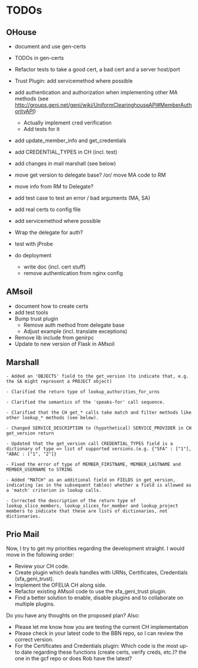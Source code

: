# TODOs

## OHouse


* document and use gen-certs
* TODOs in gen-certs

* Refactor tests to take a good cert, a bad cert and a server host/port

* Trust Plugin: add servicemethod where possible

* add authentication and authorization when implementing other MA methods (see http://groups.geni.net/geni/wiki/UniformClearinghouseAPI#MemberAuthorityAPI)
  * Actually implement cred verification
  * Add tests for it

* add update_member_info and get_credentials
* add CREDENTIAL_TYPES in CH (incl. test)
* add changes in mail marshall (see below)
* move get version to delegate base? /or/ move MA code to RM
* move info from RM to Delegate?
* add test case to test an error / bad arguments (MA, SA)
* add real certs to config file
* add servicemethod where possible
* Wrap the delegate for auth?

* test with jProbe
* do deployment
  * write doc (incl. cert stuff)
  * remove authentication from nginx config

## AMsoil

* document how to create certs
* add test tools
* Bump trust plugin
  * Remove auth method from delegate base
  * Adjust example (incl. translate exceptions)
* Remove lib include from genirpc
* Update to new version of Flask in AMsoil


## Marshall

	- Added an 'OBJECTS' field to the get_version (to indicate that, e.g. the SA might represent a PROJECT object)

	- Clarified the return type of lookup_authorities_for_urns

	- Clarified the semantics of the 'speaks-for' call sequence.

	- Clarified that the CH get_* calls take match and filter methods like other lookup_* methods (see below).

	- Changed SERVICE_DESCRIPTION to (hypothetical) SERVICE_PROVIDER in CH get_version return

	- Updated that the get_version call CREDENTIAL_TYPES field is a dictionary of type => list of supported versions.(e.g. {"SFA" : ["1"], "ABAC : ["1", "2"]}

	- Fixed the error of type of MEMBER_FIRSTNAME, MEMBER_LASTNAME and MEMBER_USERNAME to STRING

	- Added "MATCH" as an additional field on FIELDS in get_version, indicating (as in the subsequent tables) whether a field is allowed as a 'match' criterion in lookup calls.

	- Corrected the description of the return type of lookup_slice_members, lookup_slices_for_member and lookup_project members to indicate that these are lists of dictionaries, not dictionaries.



## Prio Mail
Now, I try to get my priorities regarding the development straight. I would move in the following order:
- Review your CH code.
- Create plugin which deals handles with URNs, Certificates, Credentials (sfa_geni_trust).
- Implement the OFELIA CH along side.
- Refactor existing AMsoil code to use the sfa_geni_trust plugin.
- Find a better solution to enable, disable plugins and to collaborate on multiple plugins.

Do you have any thoughts on the proposed plan? Also:
- Please let me know how you are testing the current CH implementation
- Please check in your latest code to the BBN repo, so I can review the correct version.
- For the Certificates and Credentials plugin: Which code is the most up-to date regarding these functions (create certs, verify creds, etc.)? the one in the gcf repo or does Rob have the latest?
